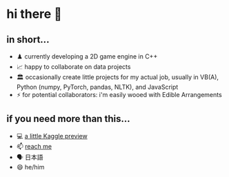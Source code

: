 # hi there 👋

<!--
**thuxtable/thuxtable** is a ✨ _special_ ✨ repository because its `README.md` (this file) appears on your GitHub profile.
-->

## in short...
- ♟️ currently developing a 2D game engine in C++
- 📈 happy to collaborate on data projects
- 🏛️ occasionally create little projects for my actual job, usually in VB(A), Python (numpy, PyTorch, pandas, NLTK), and JavaScript
- ⚡ for potential collaborators: i'm easily wooed with Edible Arrangements

## if you need more than this...
- 💻 [a little Kaggle preview](https://www.kaggle.com/tylerhuxtable)
- 📫 [reach me](mailto:tshuxtable@gmail.com)
- 🗣️ 日本語
- 😄 he/him
